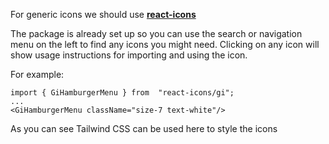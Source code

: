 For generic icons we should use **[react-icons](https://react-icons.github.io/react-icons/)**

The package is already set up so you can use the search or navigation menu on the left to find any icons you might need. Clicking on any icon will show usage instructions for importing and using the icon.

For example: 

```
import { GiHamburgerMenu } from  "react-icons/gi";
...
<GiHamburgerMenu className="size-7 text-white"/>
```

As you can see Tailwind CSS can be used here to style the icons
